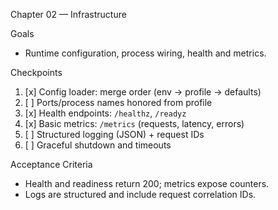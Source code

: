 Chapter 02 — Infrastructure

Goals
- Runtime configuration, process wiring, health and metrics.

Checkpoints
1. [x] Config loader: merge order (env → profile → defaults)
2. [ ] Ports/process names honored from profile
3. [x] Health endpoints: `/healthz`, `/readyz`
4. [x] Basic metrics: `/metrics` (requests, latency, errors)
5. [ ] Structured logging (JSON) + request IDs
6. [ ] Graceful shutdown and timeouts

Acceptance Criteria
- Health and readiness return 200; metrics expose counters.
- Logs are structured and include request correlation IDs.

